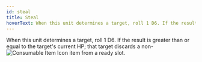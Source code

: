 ```yaml
---
id: steal
title: Steal
hoverText: When this unit determines a target, roll 1 D6. If the result is greater than or equal to the target's current HP; that target discards a non-consumable item from a ready slot.
---
```


When this unit determines a target, roll 1 D6. If the result is greater than or equal to the target's current HP; that target discards a non-<img src="/icons/consumable.svg" alt="Consumable Item Icon" class="icon-svg" /> item from a ready slot.
